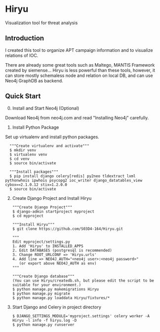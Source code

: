 # Hiryu
Visualization tool for threat analysis

## Introduction
I created this tool to organize APT campaign information and to visualize relations of IOC.

There are already some great tools such as Maltego, MANTIS Framework created by siemense...
Hiryu is less powerful than these tools, however, it can store mostly schemaless node and relation on local DB, and can use Neo4j GraphDB as backend.

## Quick Start
0.  Install and Start Neo4j (Optional)

  Download Neo4j from neo4j.com and read "Installing Neo4j" carefully.

1.  Install Python Package

  Set up virtualenv and install python packages.
  
      """Create virtualenv and activate"""
      $ mkdir venv
      $ virtualenv venv
      $ cd venv
      $ source bin/activate
      
      """Install packages"""
      $ pip install django celery[redis] py2neo tldextract lxml pythonwhois ipwhois psycopg2 ioc_writer django_datatables_view cybox==2.1.0.12 stix=1.2.0.0
      $ source bin/activate

2.  Create Django Project and Install Hiryu

        """Create Django Project"""
        $ django-admin startproject myproject
        $ cd myproject
        
        """Install Hiryu"""
        $ git clone https://github.com/S03D4-164/Hiryu.git
        
        """
        Edit myproject/settings.py
        1. Add 'Hiryu' to INSTALLED_APPS
        2. Edit DATABASES (postgresql is recommended)
        3. Change ROOT_URLCONF => 'Hiryu.urls'
        4. Add line => NEO4J_AUTH="<neo4j user>:<neo4j password>" 
           (or export above NEO4J_AUTH as env)
        """
        
        """Create Django database"""
        (You can use Hiryu/createdb.sh, but please edit the script to be suitable for your environment.)
        $ python manage.py makemigrations Hiryu
        $ python manage.py migrate
        $ python manage.py loaddata Hiryu/fixtures/*

3.  Start Django and Celery in project directory

        $ DJANGO_SETTINGS_MODULE='myproject.settings' celery worker -A Hiryu -l info -f hiryu.log -D
        $ python manage.py runserver
